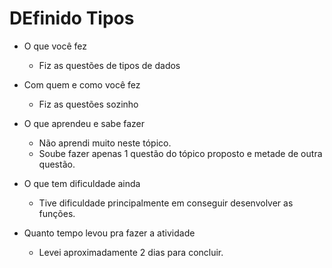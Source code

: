 # DEfinido Tipos

- O que você fez
    - Fiz as questões de tipos de dados
- Com quem e como você fez
    - Fiz as questões sozinho
	  
- O que aprendeu e sabe fazer
	- Não aprendi muito neste tópico.
	- Soube fazer apenas 1 questão do tópico proposto e metade de outra questão.
	
- O que tem dificuldade ainda
	- Tive dificuldade principalmente em conseguir desenvolver as funções.

- Quanto tempo levou pra fazer a atividade
	- Levei aproximadamente 2 dias para concluir.